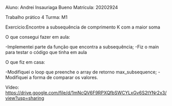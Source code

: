 Aluno: Andrei Insauriaga Bueno
Matrícula: 20202924

Trabalho prático 4 Turma: M1

Exercicio:Encontre a subsequência de comprimento K com a maior soma

O que consegui fazer em aula:

-Implementei parte da função que encontra a subsequência;
-Fiz o main para testar o código que tinha em aula

O que fiz em casa: 

-Modifiquei o loop que preenche o array de retorno max_subsequence;
-Modifiquei a forma de comparar os valores. 

Vídeo: https://drive.google.com/file/d/1mNcQV6F9RPXQfbSWCYLxGv6S2tYNr2x3/view?usp=sharing